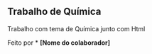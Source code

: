 ## Trabalho de Química

 Trabalho com tema de Química junto com Html
 
Feito por * **[Nome do colaborador]**
